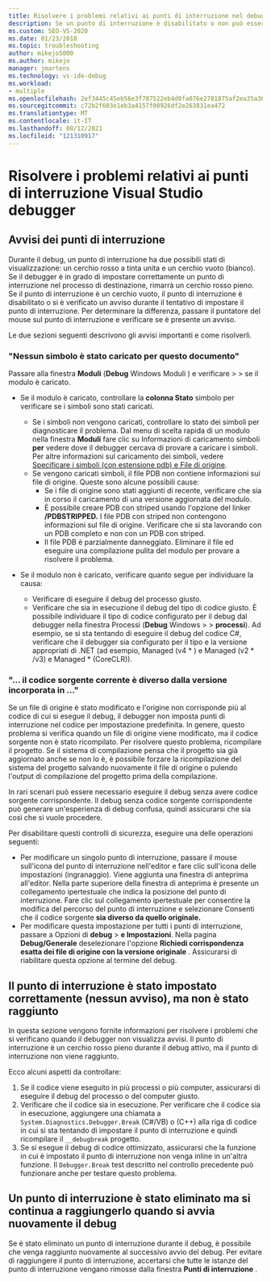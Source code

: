 ```yaml
---
title: Risolvere i problemi relativi ai punti di interruzione nel debugger | Microsoft Docs
description: Se un punto di interruzione è disabilitato o non può essere impostato, viene visualizzato come cerchio vuoto. Esaminare qui le informazioni sui problemi che possono verificarsi quando si impostano punti di interruzione.
ms.custom: SEO-VS-2020
ms.date: 01/23/2018
ms.topic: troubleshooting
author: mikejo5000
ms.author: mikejo
manager: jmartens
ms.technology: vs-ide-debug
ms.workload:
- multiple
ms.openlocfilehash: 2ef3445c45eb56e3f787522eb4d0fa076e2781875af2ea35a301515e91b15c16
ms.sourcegitcommit: c72b2f603e1eb3a4157f00926df2e263831ea472
ms.translationtype: MT
ms.contentlocale: it-IT
ms.lasthandoff: 08/12/2021
ms.locfileid: "121310917"
---
```

# <a name="troubleshoot-breakpoints-in-the-visual-studio-debugger"></a>Risolvere i problemi relativi ai punti di interruzione Visual Studio debugger

## <a name="breakpoint-warnings"></a>Avvisi dei punti di interruzione

Durante il debug, un punto di interruzione ha due possibili stati di visualizzazione: un cerchio rosso a tinta unita e un cerchio vuoto (bianco). Se il debugger è in grado di impostare correttamente un punto di interruzione nel processo di destinazione, rimarrà un cerchio rosso pieno. Se il punto di interruzione è un cerchio vuoto, il punto di interruzione è disabilitato o si è verificato un avviso durante il tentativo di impostare il punto di interruzione. Per determinare la differenza, passare il puntatore del mouse sul punto di interruzione e verificare se è presente un avviso.

Le due sezioni seguenti descrivono gli avvisi importanti e come risolverli.

### <a name="no-symbols-have-been-loaded-for-this-document"></a>"Nessun simbolo è stato caricato per questo documento"

Passare alla finestra **Moduli** (**Debug** Windows Moduli ) e verificare  >    >  se il modulo è caricato.
* Se il modulo è caricato, controllare la **colonna Stato** simbolo per verificare se i simboli sono stati caricati.
  * Se i simboli non vengono caricati, controllare lo stato dei simboli per diagnosticare il problema. Dal menu di scelta rapida di un modulo nella finestra **Moduli** fare clic su Informazioni di caricamento simboli **per** vedere dove il debugger cercava di provare a caricare i simboli. Per altre informazioni sul caricamento dei simboli, vedere [Specificare i simboli (con estensione pdb) e File di origine](../debugger/specify-symbol-dot-pdb-and-source-files-in-the-visual-studio-debugger.md).
  * Se vengono caricati simboli, il file PDB non contiene informazioni sui file di origine. Queste sono alcune possibili cause:
    * Se i file di origine sono stati aggiunti di recente, verificare che sia in corso il caricamento di una versione aggiornata del modulo.
    * È possibile creare PDB con striped usando l'opzione del linker **/PDBSTRIPPED.** I file PDB con striped non contengono informazioni sul file di origine. Verificare che si sta lavorando con un PDB completo e non con un PDB con striped.
    * Il file PDB è parzialmente danneggiato. Eliminare il file ed eseguire una compilazione pulita del modulo per provare a risolvere il problema.

* Se il modulo non è caricato, verificare quanto segue per individuare la causa:
  * Verificare di eseguire il debug del processo giusto.
  * Verificare che sia in esecuzione il debug del tipo di codice giusto. È possibile individuare il tipo di codice configurato  per il debug dal debugger nella finestra Processi (**Debug** Windows  >    >  **processi**). Ad esempio, se si sta tentando di eseguire il debug del codice C#, verificare che il debugger sia configurato per il tipo e la versione appropriati di .NET (ad esempio, Managed (v4 \* ) e Managed (v2 \* /v3) e Managed \* (CoreCLR)).

### <a name="-the-current-source-code-is-different-from-the-version-built-into"></a>"… il codice sorgente corrente è diverso dalla versione incorporata in ..."

Se un file di origine è stato modificato e l'origine non corrisponde più al codice di cui si esegue il debug, il debugger non imposta punti di interruzione nel codice per impostazione predefinita. In genere, questo problema si verifica quando un file di origine viene modificato, ma il codice sorgente non è stato ricompilato. Per risolvere questo problema, ricompilare il progetto. Se il sistema di compilazione pensa che il progetto sia già aggiornato anche se non lo è, è possibile forzare la ricompilazione del sistema del progetto salvando nuovamente il file di origine o pulendo l'output di compilazione del progetto prima della compilazione.

In rari scenari può essere necessario eseguire il debug senza avere codice sorgente corrispondente. Il debug senza codice sorgente corrispondente può generare un'esperienza di debug confusa, quindi assicurarsi che sia così che si vuole procedere.

Per disabilitare questi controlli di sicurezza, eseguire una delle operazioni seguenti:
* Per modificare un singolo punto di interruzione, passare il mouse sull'icona del punto di interruzione nell'editor e fare clic sull'icona delle impostazioni (ingranaggio). Viene aggiunta una finestra di anteprima all'editor. Nella parte superiore della finestra di anteprima è presente un collegamento ipertestuale che indica la posizione del punto di interruzione. Fare clic sul collegamento ipertestuale per consentire la modifica del percorso del punto di interruzione e selezionare Consenti che il codice sorgente **sia diverso da quello originale.**
* Per modificare questa impostazione per tutti i punti di interruzione, passare a Opzioni di **debug**  >  **e Impostazioni**. Nella pagina **Debug/Generale** deselezionare l'opzione **Richiedi corrispondenza esatta dei file di origine con la versione originale** . Assicurarsi di riabilitare questa opzione al termine del debug.

## <a name="the-breakpoint-was-successfully-set-no-warning-but-didnt-hit"></a>Il punto di interruzione è stato impostato correttamente (nessun avviso), ma non è stato raggiunto

In questa sezione vengono fornite informazioni per risolvere i problemi che si verificano quando il debugger non visualizza avvisi. Il punto di interruzione è un cerchio rosso pieno durante il debug attivo, ma il punto di interruzione non viene raggiunto.

Ecco alcuni aspetti da controllare:
1. Se il codice viene eseguito in più processi o più computer, assicurarsi di eseguire il debug del processo o del computer giusto.
2. Verificare che il codice sia in esecuzione. Per verificare che il codice sia in esecuzione, aggiungere una chiamata a `System.Diagnostics.Debugger.Break` (C#/VB) o (C++) alla riga di codice in cui si sta tentando di impostare il punto di interruzione e quindi ricompilare il `__debugbreak` progetto.
3. Se si esegue il debug di codice ottimizzato, assicurarsi che la funzione in cui è impostato il punto di interruzione non venga inline in un'altra funzione. Il `Debugger.Break` test descritto nel controllo precedente può funzionare anche per testare questo problema.

## <a name="i-deleted-a-breakpoint-but-i-continue-to-hit-it-when-i-start-debugging-again"></a>Un punto di interruzione è stato eliminato ma si continua a raggiungerlo quando si avvia nuovamente il debug

Se è stato eliminato un punto di interruzione durante il debug, è possibile che venga raggiunto nuovamente al successivo avvio del debug. Per evitare di raggiungere il punto di interruzione, accertarsi che tutte le istanze del punto di interruzione vengano rimosse dalla finestra **Punti di interruzione** .
